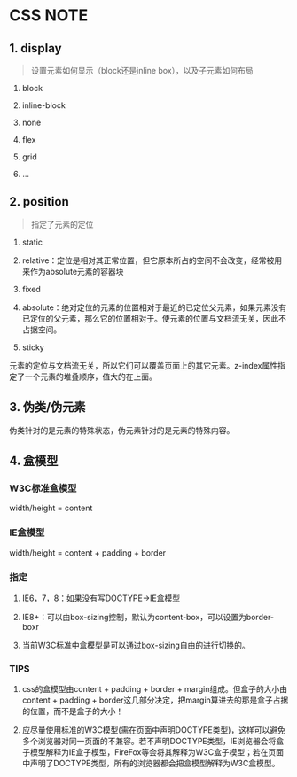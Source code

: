 # CSS NOTE

## 1. display

> 设置元素如何显示（block还是inline box），以及子元素如何布局

1. block

2. inline-block

3. none

4. flex

5. grid

6. ...

## 2. position

> 指定了元素的定位

1. static

2. relative：定位是相对其正常位置，但它原本所占的空间不会改变，经常被用来作为absolute元素的容器块

3. fixed

4. absolute：绝对定位的元素的位置相对于最近的已定位父元素，如果元素没有已定位的父元素，那么它的位置相对于<html>。使元素的位置与文档流无关，因此不占据空间。

5. sticky

元素的定位与文档流无关，所以它们可以覆盖页面上的其它元素。z-index属性指定了一个元素的堆叠顺序，值大的在上面。

## 3. 伪类/伪元素

伪类针对的是元素的特殊状态，伪元素针对的是元素的特殊内容。

## 4. 盒模型

### W3C标准盒模型

width/height = content

### IE盒模型

width/height = content + padding + border

### 指定

1. IE6，7，8：如果没有写DOCTYPE→IE盒模型

2. IE8+：可以由box-sizing控制，默认为content-box，可以设置为border-boxr

3. 当前W3C标准中盒模型是可以通过box-sizing自由的进行切换的。

### TIPS

1. css的盒模型由content + padding + border + margin组成。但盒子的大小由content + padding + border这几部分决定，把margin算进去的那是盒子占据的位置，而不是盒子的大小！

2. 应尽量使用标准的W3C模型(需在页面中声明DOCTYPE类型)，这样可以避免多个浏览器对同一页面的不兼容。若不声明DOCTYPE类型，IE浏览器会将盒子模型解释为IE盒子模型，FireFox等会将其解释为W3C盒子模型；若在页面中声明了DOCTYPE类型，所有的浏览器都会把盒模型解释为W3C盒模型。
